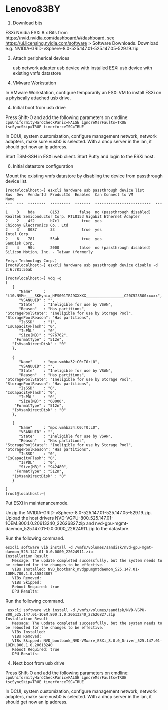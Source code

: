 # Lenovo83BY

1. Download bits

ESXi
NVidia ESXi 8.x Bits from https://nvid.nvidia.com/dashboard/#/dashboard, see https://ui.licensing.nvidia.com/software > Software Downloads. Download e.g. NVIDIA-GRID-vSphere-8.0-525.147.01-525.147.05-529.19.zip


3. Attach peripherical devices 

   usb network adapter
   usb device with installed ESXi
   usb device with existing vmfs datastore
   
4. VMware Workstation

In VMware Workstation, configure temporarily an ESXi VM to install ESXi on a phyiscally attached usb drive.

4. Initial boot from usb drive

Press Shift-O and add the following parameters on cmdline:
`cpuUniformityHardCheckPanic=FALSE ignoreMsrFaults=TRUE tscSyncSkip=TRUE timerforceTSC=TRUE` 

In DCUI, system customization, configure management network, network adapters, make sure vusb0 is selected.
With a dhcp server in the lan, it should get now an ip address.

Start TSM-SSH in ESXi web client. Start Putty and login to the ESXi host.

6. Initial datastore configuration

Mount the existing vmfs datastore by disabling the device from passthrough device list.

```
[root@localhost:~] esxcli hardware usb passthrough device list
Bus  Dev  VendorId  ProductId  Enabled  Can Connect to VM          Name
---  ---  --------  ---------  -------  -------------------------  ----
1    3    bda       8153         false  no (passthrough disabled)  Realtek Semiconductor Corp. RTL8153 Gigabit Ethernet Adapter
2    2    4f2       b7c1          true  yes                        Chicony Electronics Co., Ltd
2    3    8087      33            true  yes                        Intel Corp.
2    6    781       55ab          true  yes                        SanDisk Corp.
2    4    90c       2000         false  no (passthrough disabled)  Silicon Motion, Inc. - Taiwan (formerly
                                                                   Feiya Technology Corp.)
[root@localhost:~] esxcli hardware usb passthrough device disable -d 2:6:781:55ab
```

```
[root@localhost:~] vdq -q
[
   {
      "Name"     : "t10.NVMe____SKHynix_HFS001TEJ9XXXXX_________________C20C523500xxxxx",
      "VSANUUID" : "",
      "State"    : "Ineligible for use by VSAN",
      "Reason"   : "Has partitions",
"StoragePoolState": "Ineligible for use by Storage Pool",
"StoragePoolReason": "Has partitions",
      "IsSSD"    : "1",
"IsCapacityFlash": "0",
      "IsPDL"    : "0",
      "Size(MB)" : "976762",
    "FormatType" : "512e",
   "IsVsanDirectDisk" : "0"
   },

   {
      "Name"     : "mpx.vmhba32:C0:T0:L0",
      "VSANUUID" : "",
      "State"    : "Ineligible for use by VSAN",
      "Reason"   : "Has partitions",
"StoragePoolState": "Ineligible for use by Storage Pool",
"StoragePoolReason": "Has partitions",
      "IsSSD"    : "0",
"IsCapacityFlash": "0",
      "IsPDL"    : "0",
      "Size(MB)" : "60000",
    "FormatType" : "512n",
   "IsVsanDirectDisk" : "0"
   },

   {
      "Name"     : "mpx.vmhba34:C0:T0:L0",
      "VSANUUID" : "",
      "State"    : "Ineligible for use by VSAN",
      "Reason"   : "Has partitions",
"StoragePoolState": "Ineligible for use by Storage Pool",
"StoragePoolReason": "Has partitions",
      "IsSSD"    : "0",
"IsCapacityFlash": "0",
      "IsPDL"    : "0",
      "Size(MB)" : "942480",
    "FormatType" : "512n",
   "IsVsanDirectDisk" : "0"
   }

]
[root@localhost:~] 
```

Put ESXi in maintenancemode.

Unzip the NVIDIA-GRID-vSphere-8.0-525.147.01-525.147.05-529.19.zip.
Upload the host drivers NVD-VGPU-800_525.147.01-1OEM.800.1.0.20613240_22626827.zip and nvd-gpu-mgmt-daemon_525.147.01-0.0.0000_22624911.zip to the datastore.


Run the following command.

```
esxcli software vib install -d /vmfs/volumes/sandisk/nvd-gpu-mgmt-daemon_525.147.01-0.0.0000_22624911.zip
Installation Result
   Message: The update completed successfully, but the system needs to be rebooted for the changes to be effective.
   VIBs Installed: NVD_bootbank_nvdgpumgmtdaemon_525.147.01-1OEM.700.1.0.15843807
   VIBs Removed:
   VIBs Skipped:
   Reboot Required: true
   DPU Results:
```

Run the following command.

```
 esxcli software vib install -d /vmfs/volumes/sandisk/NVD-VGPU-800_525.147.01-1OEM.800.1.0.20613240_22626827.zip
Installation Result
   Message: The update completed successfully, but the system needs to be rebooted for the changes to be effective.
   VIBs Installed:
   VIBs Removed:
   VIBs Skipped: NVD_bootbank_NVD-VMware_ESXi_8.0.0_Driver_525.147.01-1OEM.800.1.0.20613240
   Reboot Required: true
   DPU Results:
```

4. Next boot from usb drive

Press Shift-O and add the following parameters on cmdline:
`cpuUniformityHardCheckPanic=FALSE ignoreMsrFaults=TRUE tscSyncSkip=TRUE timerforceTSC=TRUE`

In DCUI, system customization, configure management network, network adapters, make sure vusb0 is selected.
With a dhcp server in the lan, it should get now an ip address.

